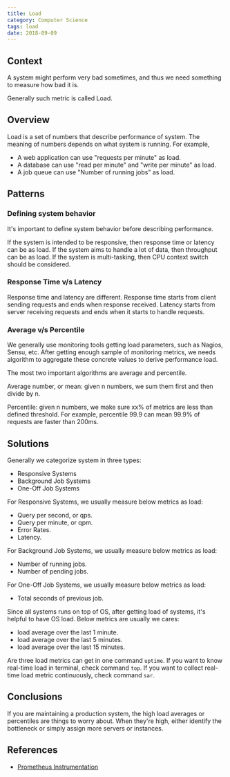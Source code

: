 ```yaml
---
title: Load
category: Computer Science
tags: load
date: 2018-09-09
---
```


## Context 

A system might perform very bad sometimes, and thus we need something to measure how bad it is.

Generally such metric is called Load.

## Overview

Load is a set of numbers that describe performance of system. The meaning of numbers depends on what system is running. For example,

* A web application can use "requests per minute" as load.
* A database can use "read per minute" and "write per minute" as load.
* A job queue can use "Number of running jobs" as load.

## Patterns

### Defining system behavior

It's important to define system behavior before describing performance.

If the system is intended to be responsive, then response time or latency can be as load. If the system aims to handle a lot of data, then throughput can be as load. If the system is multi-tasking, then CPU context switch should be considered.

### Response Time v/s Latency

Response time and latency are different. Response time starts from client sending requests and ends when response received. Latency starts from server receiving requests and ends when it starts to handle requests.

### Average v/s Percentile

We generally use monitoring tools getting load parameters, such as Nagios, Sensu, etc. After getting enough sample of monitoring metrics, we needs algorithm to aggregate these concrete values to derive performance load.

The most two important algorithms are average and percentile. 

Average number, or mean: given n numbers, we sum them first and then divide by n.

Percentile: given n numbers, we make sure xx% of metrics are less than defined threshold. For example, percentile 99.9 can mean 99.9% of requests are faster than 200ms.

## Solutions

Generally we categorize system in three types:

* Responsive Systems
* Background Job Systems
* One-Off Job Systems

For Responsive Systems, we usually measure below metrics as load:

* Query per second, or qps.
* Query per minute, or qpm.
* Error Rates.
* Latency.

For Background Job Systems, we usually measure below metrics as load:

* Number of running jobs.
* Number of pending jobs.

For One-Off Job Systems, we usually measure below metrics as load:

* Total seconds of previous job.

Since all systems runs on top of OS, after getting load of systems, it's helpful to have OS load. Below metrics are usually we cares:

* load average over the last 1 minute.
* load average over the last 5 minutes.
* load average over the last 15 minutes.

Are three load metrics can get in one command `uptime`. If you want to know real-time load in terminal, check command `top`. If you want to collect real-time load metric continuously, check command `sar`.

## Conclusions

If you are maintaining a production system, the high load averages or percentiles are things to worry about. When they're high, either identify the bottleneck or simply assign more servers or instances.

## References

* [Prometheus Instrumentation](https://prometheus.io/docs/practices/instrumentation/)
